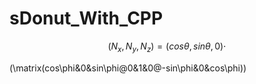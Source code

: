 # sDonut_With_CPP

$$
(N_x, N_y, N_z) = (cos\theta, sin\theta, 0) \cdot 
$$

(\matrix(cos\phi&0&sin\phi@0&1&0@-sin\phi&0&cos\phi))
